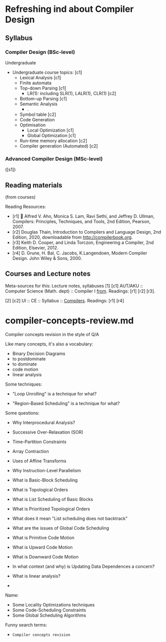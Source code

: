 # Refreshing ind about Compiler Design

## Syllabus
### Compiler Design (BSc-level)
Undergraduate

* Undergraduate course topics: [c1]
   * Lexical Analysis  [c1]
   * Finite automata
   * Top-down Parsing  [c1]
      * LR(1): including SLR(1), LALR(1), CLR(1)   [c2]
   * Bottom-up Parsing  [c1]
   * Semantic Analysis
      * .
   * Symbol table [c2]
   * Code Generation
   * Optimisation
      * Local Optimization  [c1]
      * Global Optimization  [c1]
   * Run-time memory allocation [c2]
   * Compiler generation (Automated) [c2]

### Advanced Compiler Design (MSc-level)



([s1])

## Reading materials
(from courses)

Reading Resources:
* [r1]  Alfred V. Aho, Monica S. Lam, Ravi Sethi, and Jeffrey D. Ullman, Compilers: Principles, Techniques, and Tools, 2nd Edition, Pearson, 2007.
* [r2] Douglas Thain, Introduction to Compilers and Language Design, 2nd Edition, 2020, downloadable from http://compilerbook.org.
* [r3] Keith D. Cooper, and Linda Torczon, Engineering a Compiler, 2nd Edition, Elsevier, 2012.
* [r4] D. Grune, H. Bal, C. Jacobs, K.Langendoen, Modern Compiler Design. John Wiley & Sons, 2000.



## Courses and Lecture notes
Meta-sources for this: Lecture notes, syllabuses
[1]  [c1] AUT/AKU :: Computer Science (Math. dept) :: Compiler I   [from](https://math.aut.ac.ir/files/math/files/Bsc/ComputerSciences/Program_in_English/Compiler.pdf).
Readings: [r1] [r2] [r3].

[2] [c2] UI :: CE :: Syllabus :: [Compilers](https://www.ui.ac.ir/Dorsapax/userfiles/Sub16/Syasatgozari%20Dorous/Engineer/Computer/BS_Computer.pdf).
Readings: [r1] [r4]


# compiler-concepts-review.md
Compiler concepts revision in the style of Q/A

Like many concepts, it's also a vocabulary:
* Binary Decision Diagrams
* to postdominate
* to dominate
* code motion
* linear analysis

Some techniques:
* "Loop Unrolling" is a technique for what?

* "Region-Based Scheduling" is a technique for what?

Some questions:
* Why Interprocedural Analysis?
* Successive Over-Relaxation (SOR)
* Time-Partition Constraints
* Array Contraction
* Uses of Affine Transforms
* Why Instruction-Level Parallelism
* What is Basic-Block Scheduling
* What is Topological Orders
* What is List Scheduling of Basic Blocks
* What is Prioritized Topological Orders
* What does it mean "List scheduling does not backtrack"
* What are the issues of Global Code Scheduling
* What is Primitive Code Motion
* What is Upward Code Motion
* What is Downward Code Motion
* In what context (and why) is Updating Data Dependences a concern?

* What is linear analysis?
* 
 
Name:
* Some Locality Optimizations techniques
* Some Code-Scheduling Constraints
* Some Global Scheduling Algorithms




Funny search terms:
* `Compiler concepts revision`
